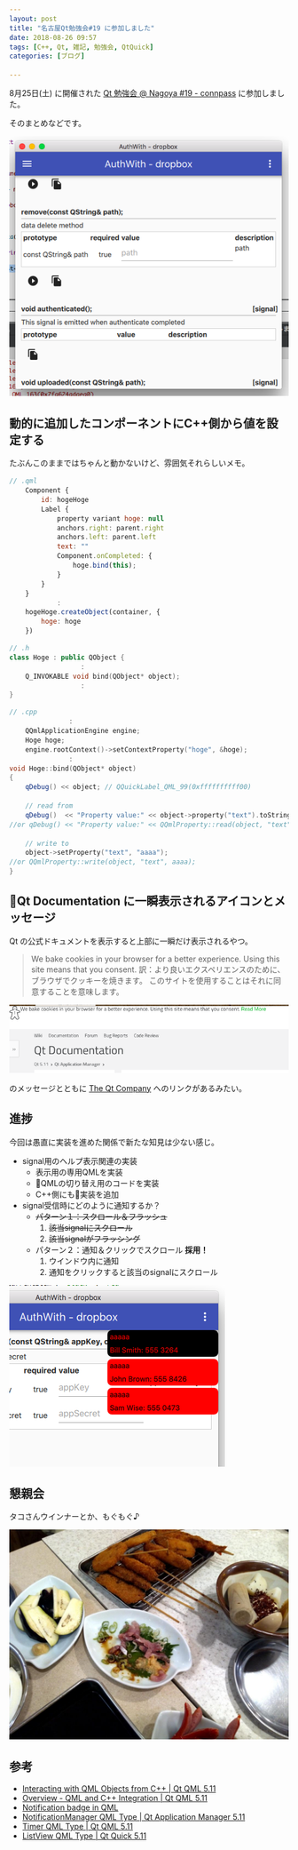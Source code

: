 ```yaml
---
layout: post
title: "名古屋Qt勉強会#19 に参加しました"
date: 2018-08-26 09:57
tags: [C++, Qt, 雑記, 勉強会, QtQuick]
categories: [ブログ]

---
```


8月25日(土) に開催された [Qt 勉強会 @ Nagoya #19 - connpass](https://qt-users.connpass.com/event/98190/) に参加しました。

そのまとめなどです。

![成果](/images/20180825_qauthwith1.png)

## 動的に追加したコンポーネントにC++側から値を設定する

たぶんこのままではちゃんと動かないけど、雰囲気それらしいメモ。

```javascript
// .qml
    Component {
        id: hogeHoge
        Label {
            property variant hoge: null
            anchors.right: parent.right
            anchors.left: parent.left
            text: ""
            Component.onCompleted: {
                hoge.bind(this);
            }
        }
    }
            :
    hogeHoge.createObject(container, {
        hoge: hoge
    })

```

```cpp
// .h
class Hoge : public QObject {
                  :
    Q_INVOKABLE void bind(QObject* object);
                  :
}
```

```cpp
// .cpp
               :
    QQmlApplicationEngine engine;
    Hoge hoge;
    engine.rootContext()->setContextProperty("hoge", &hoge);
               :
void Hoge::bind(QObject* object)
{
    qDebug() << object; // QQuickLabel_QML_99(0xffffffffff00)

    // read from
    qDebug()  << "Property value:" << object->property("text").toString();
//or qDebug() << "Property value:" << QQmlProperty::read(object, "text").toString();

    // write to
    object->setProperty("text", "aaaa");
//or QQmlProperty::write(object, "text", aaaa);
}
```

## Qt Documentation に一瞬表示されるアイコンとメッセージ

Qt の公式ドキュメントを表示すると上部に一瞬だけ表示されるやつ。

> We bake cookies in your browser for a better experience.  Using this site means that you consent.
> 訳：より良いエクスペリエンスのために、ブラウザでクッキーを焼きます。 このサイトを使用することはそれに同意することを意味します。

![クッキーマン？](/images/20180825_qtdocwebsite.png)

のメッセージとともに [The Qt Company](https://www.qt.io/company/?hsLang=en) へのリンクがあるみたい。

## 進捗

今回は愚直に実装を進めた関係で新たな知見は少ない感じ。

* signal用のヘルプ表示関連の実装
    * 表示用の専用QMLを実装
    * QMLの切り替え用のコードを実装
    * C++側にも実装を追加
* signal受信時にどのように通知するか？
    * <del>パターン１：スクロール＆フラッシュ</del>
        1. <del>該当signalにスクロール</del>
        2. <del>該当signalがフラッシング</del>
    * パターン２：通知＆クリックでスクロール **採用！**
        1. ウインドウ内に通知
        2. 通知をクリックすると該当のsignalにスクロール

![成果](/images/20180825_qauthwith2.png)

## 懇親会

タコさんウインナーとか、もぐもぐ♪

![もぐもぐ](/images/20180825_mogmog.jpg)

## 参考

* [Interacting with QML Objects from C++ | Qt QML 5.11](http://doc.qt.io/qt-5/qtqml-cppintegration-interactqmlfromcpp.html)
* [Overview - QML and C++ Integration | Qt QML 5.11](http://doc.qt.io/qt-5/qtqml-cppintegration-overview.html#choosing-the-correct-integration-method-between-c-and-qml)
* [Notification badge in QML](https://gist.github.com/alex-spataru/cba4936a1d555372e898)
* [NotificationManager QML Type | Qt Application Manager 5.11](https://doc.qt.io/QtApplicationManager/qml-qtapplicationmanager-notificationmanager.html)
* [Timer QML Type | Qt QML 5.11](http://doc.qt.io/qt-5/qml-qtqml-timer.html)
* [ListView QML Type | Qt Quick 5.11](http://doc.qt.io/qt-5/qml-qtquick-listview.html)
